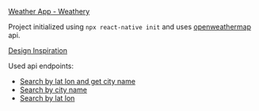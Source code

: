 [Weather App - Weathery](https://www.youtube.com/watch?v=kh5abZc5d60)

Project initialized using `npx react-native init` and uses [openweathermap](https://openweathermap.org/) api.

[Design Inspiration](https://www.behance.net/gallery/138332467/Weather-App?tracking_source=search_projects%7Cweather+app)

Used api endpoints:

- [Search by lat lon and get city name](https://api.openweathermap.org/data/2.5/weather?lat=27.7172&lon=85.3240&units=metric&appid=id)
- [Search by city name](https://api.openweathermap.org/data/2.5/forecast?q=kathmandu&units=metric&appid=id)
- [Search by lat lon](https://api.openweathermap.org/data/2.5/onecall?lat=27.7172&lon=85.3240&appid=id)
